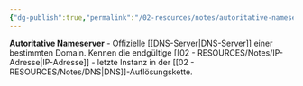 ```yaml
---
{"dg-publish":true,"permalink":"/02-resources/notes/autoritative-nameserver/","tags":["informatik/netzwerk/dns/endgültig","domain/verantwortlich","informatik/netzwerk/dns"],"noteIcon":"","updated":"2025-10-29T12:59:03.119+01:00"}
---
```



**Autoritative Nameserver** - Offizielle [[DNS-Server\|DNS-Server]] einer bestimmten Domain.
Kennen die endgültige [[02 - RESOURCES/Notes/IP-Adresse\|IP-Adresse]] - letzte Instanz in der [[02 - RESOURCES/Notes/DNS\|DNS]]-Auflösungskette.